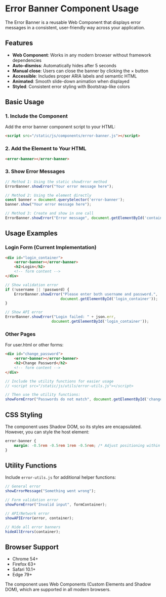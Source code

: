 # Error Banner Component Usage

The Error Banner is a reusable Web Component that displays error messages in a consistent, user-friendly way across your application.

## Features

- **Web Component**: Works in any modern browser without framework dependencies
- **Auto-dismiss**: Automatically hides after 5 seconds
- **Manual close**: Users can close the banner by clicking the × button
- **Accessible**: Includes proper ARIA labels and semantic HTML
- **Animated**: Smooth slide-down animation when displayed
- **Styled**: Consistent error styling with Bootstrap-like colors

## Basic Usage

### 1. Include the Component

Add the error banner component script to your HTML:

```html
<script src="/static/js/components/error-banner.js"></script>
```

### 2. Add the Element to Your HTML

```html
<error-banner></error-banner>
```

### 3. Show Error Messages

```javascript
// Method 1: Using the static showError method
ErrorBanner.showError("Your error message here");

// Method 2: Using the element directly
const banner = document.querySelector('error-banner');
banner.show("Your error message here");

// Method 3: Create and show in one call
ErrorBanner.showError("Error message", document.getElementById('container'));
```

## Usage Examples

### Login Form (Current Implementation)

```html
<div id="login_container">
    <error-banner></error-banner>
    <h2>Login</h2>
    <!-- form content -->
</div>
```

```javascript
// Show validation error
if (!username || !password) {
    ErrorBanner.showError("Please enter both username and password.", 
                         document.getElementById('login_container'));
}

// Show API error
ErrorBanner.showError("Login failed: " + json.err, 
                     document.getElementById('login_container'));
```

### Other Pages

For user.html or other forms:

```html
<div id="change_password">
    <error-banner></error-banner>
    <h2>Change Password</h2>
    <!-- form content -->
</div>
```

```javascript
// Include the utility functions for easier usage
// <script src="/static/js/utils/error-utils.js"></script>

// Then use the utility functions:
showFormError("Passwords do not match", document.getElementById('change_password'));
```

## CSS Styling

The component uses Shadow DOM, so its styles are encapsulated. However, you can style the host element:

```css
error-banner {
    margin: -0.5rem -0.5rem 1rem -0.5rem; /* Adjust positioning within containers */
}
```

## Utility Functions

Include `error-utils.js` for additional helper functions:

```javascript
// General error
showErrorMessage("Something went wrong");

// Form validation error
showFormError("Invalid input", formContainer);

// API/Network error
showAPIError(error, container);

// Hide all error banners
hideAllErrors(container);
```

## Browser Support

- Chrome 54+
- Firefox 63+
- Safari 10.1+
- Edge 79+

The component uses Web Components (Custom Elements and Shadow DOM), which are supported in all modern browsers.
